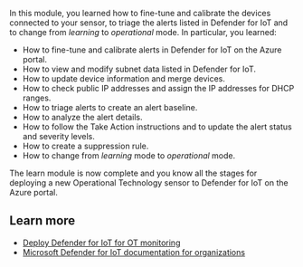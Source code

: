 In this module, you learned how to fine-tune and calibrate the devices connected to your sensor, to triage the alerts listed in Defender for IoT and to change from *learning* to *operational* mode. In particular, you learned:

- How to fine-tune and calibrate alerts in Defender for IoT on the Azure portal.
- How to view and modify subnet data listed in Defender for IoT.
- How to update device information and merge devices.
- How to check public IP addresses and assign the IP addresses for DHCP ranges.
- How to triage alerts to create an alert baseline.
- How to analyze the alert details.
- How to follow the Take Action instructions and to update the alert status and severity levels.
- How to create a suppression rule.
- How to change from *learning* mode to *operational* mode.

The learn module is now complete and you know all the stages for deploying a new Operational Technology sensor to Defender for IoT on the Azure portal.

## Learn more

- [Deploy Defender for IoT for OT monitoring](/azure/defender-for-iot/organizations/ot-deploy/ot-deploy-path)
- [Microsoft Defender for IoT documentation for organizations](/azure/defender-for-iot/organizations/)
